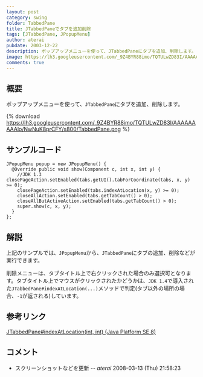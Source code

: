 ```yaml
---
layout: post
category: swing
folder: TabbedPane
title: JTabbedPaneでタブを追加削除
tags: [JTabbedPane, JPopupMenu]
author: aterai
pubdate: 2003-12-22
description: ポップアップメニューを使って、JTabbedPaneにタブを追加、削除します。
image: https://lh3.googleusercontent.com/_9Z4BYR88imo/TQTULwZD83I/AAAAAAAAAlo/NwNuK8prCFY/s800/TabbedPane.png
comments: true
---
```

## 概要
ポップアップメニューを使って、`JTabbedPane`にタブを追加、削除します。

{% download https://lh3.googleusercontent.com/_9Z4BYR88imo/TQTULwZD83I/AAAAAAAAAlo/NwNuK8prCFY/s800/TabbedPane.png %}

## サンプルコード
<pre class="prettyprint"><code>JPopupMenu popup = new JPopupMenu() {
  @Override public void show(Component c, int x, int y) {
    //JDK 1.3 closePageAction.setEnabled(tabs.getUI().tabForCoordinate(tabs, x, y) &gt;= 0);
    closePageAction.setEnabled(tabs.indexAtLocation(x, y) &gt;= 0);
    closeAllAction.setEnabled(tabs.getTabCount() &gt; 0);
    closeAllButActiveAction.setEnabled(tabs.getTabCount() &gt; 0);
    super.show(c, x, y);
  }
};
</code></pre>

## 解説
上記のサンプルでは、`JPopupMenu`から、`JTabbedPane`にタブの追加、削除などが実行できます。

削除メニューは、タブタイトル上で右クリックされた場合のみ選択可となります。タブタイトル上でマウスがクリックされたかどうかは、`JDK 1.4`で導入された`JTabbedPane#indexAtLocation(...)`メソッドで判定(タブ以外の場所の場合、`-1`が返される)しています。

## 参考リンク
[JTabbedPane#indexAtLocation(int, int) (Java Platform SE 8)](https://docs.oracle.com/javase/jp/8/docs/api/javax/swing/JTabbedPane.html#indexAtLocation-int-int-)

## コメント
- スクリーンショットなどを更新 -- *aterai* 2008-03-13 (Thu) 21:58:23

<!-- dummy comment line for breaking list -->
